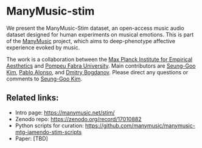 # ManyMusic-stim

We present the ManyMusic-Stim dataset, an open-access music audio dataset designed for human experiments on musical emotions. This is part of the [ManyMusic](https://manymusic.net/) project, which aims to deep-phenotype affective experience evoked by music.

The work is a collaboration between the [Max Planck Institute for Empirical Aesthetics](https://www.aesthetics.mpg.de/en.html) and [Pompeu Fabra University](https://www.upf.edu/web/mtg). Main contributors are [Seung-Goo Kim](https://github.com/seunggookim/), [Pablo Alonso](https://github.com/palonso), and [Dmitry Bogdanov](https://github.com/dbogdanov). Please direct any questions or comments to [Seung-Goo Kim](mailto:seung-goo.kim@ae.mpg.de).

## Related links:
- Intro page: https://manymusic.net/stim/
- Zenodo repo: https://zenodo.org/record/17010882
- Python scripts for curation: https://github.com/manymusic/manymusic-mtg-jamendo-stim-scripts
- Paper: [TBD]
